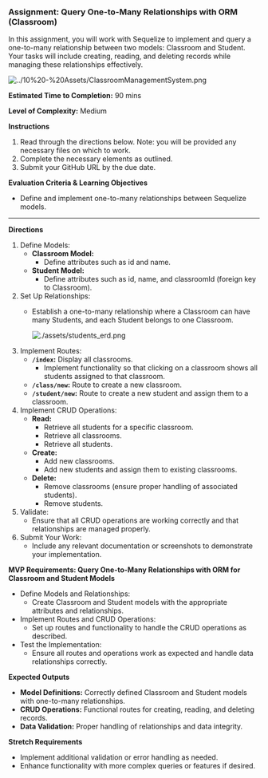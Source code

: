 ### Assignment: Query One-to-Many Relationships with ORM (Classroom)

In this assignment, you will work with Sequelize to implement and query a one-to-many relationship between two models: Classroom and Student. Your tasks will include creating, reading, and deleting records while managing these relationships effectively.

![../10%20-%20Assets/ClassroomManagementSystem.png](../10%20-%20Assets/ClassroomManagementSystem.png)

**Estimated Time to Completion:** 90 mins

**Level of Complexity:** Medium

**Instructions**

1. Read through the directions below. Note: you will be provided any necessary files on which to work.
2. Complete the necessary elements as outlined.
3. Submit your GitHub URL by the due date.


**Evaluation Criteria & Learning Objectives**

- Define and implement one-to-many relationships between Sequelize models.

---

**Directions**

1. Define Models:
    - **Classroom Model:**
        - Define attributes such as id and name.
    - **Student Model:**
        - Define attributes such as id, name, and classroomId (foreign key to Classroom).
2. Set Up Relationships:
    - Establish a one-to-many relationship where a Classroom can have many Students, and each Student belongs to one Classroom.
        
        ![./assets/students_erd.png](./assets/students_erd.png)
3. Implement Routes:
    - **`/index`:** Display all classrooms.
        - Implement functionality so that clicking on a classroom shows all students assigned to that classroom.
    - **`/class/new`:** Route to create a new classroom.
    - **`/student/new`:** Route to create a new student and assign them to a classroom.
4. Implement CRUD Operations:
    - **Read:**
        - Retrieve all students for a specific classroom.
        - Retrieve all classrooms.
        - Retrieve all students.
    - **Create:**
        - Add new classrooms.
        - Add new students and assign them to existing classrooms.
    - **Delete:**
        - Remove classrooms (ensure proper handling of associated students).
        - Remove students.
5. Validate:
    - Ensure that all CRUD operations are working correctly and that relationships are managed properly.
6. Submit Your Work:
    - Include any relevant documentation or screenshots to demonstrate your implementation.

**MVP Requirements: Query One-to-Many Relationships with ORM for Classroom and Student Models**
- Define Models and Relationships:
    - Create Classroom and Student models with the appropriate attributes and relationships.
- Implement Routes and CRUD Operations:
    - Set up routes and functionality to handle the CRUD operations as described.
- Test the Implementation:
    - Ensure all routes and operations work as expected and handle data relationships correctly.

**Expected Outputs**

- **Model Definitions:** Correctly defined Classroom and Student models with one-to-many relationships.
- **CRUD Operations:** Functional routes for creating, reading, and deleting records.
- **Data Validation:** Proper handling of relationships and data integrity.

**Stretch Requirements**

- Implement additional validation or error handling as needed.
- Enhance functionality with more complex queries or features if desired.